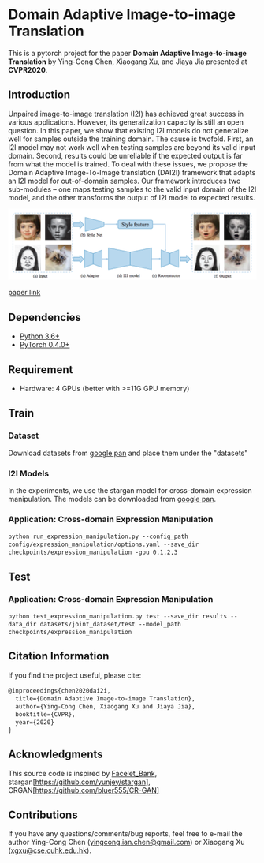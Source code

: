 # Domain Adaptive Image-to-image Translation

This is a pytorch project for the paper **Domain Adaptive Image-to-image Translation** by Ying-Cong Chen, Xiaogang Xu, and Jiaya Jia presented at **CVPR2020**.

## Introduction
Unpaired image-to-image translation (I2I) has achieved great success in various applications. However, its generalization capacity is still an open question.
In this paper, we show that existing I2I models do not generalize well for samples outside the training domain. The cause is twofold.
First, an I2I model may not work well when testing samples are beyond its valid input domain. Second, results could be unreliable if the expected output is far from what the model is trained. To deal with these issues, we propose the Domain Adaptive Image-To-Image translation (DAI2I) framework that adapts an I2I model for out-of-domain samples.
Our framework introduces two sub-modules – one maps testing samples to the valid input domain of the I2I model, and the other transforms the output of I2I model to expected results.

<img src="./figure/framework.png" width="900"/>

[paper link](https://jiaya.me/papers/dai2i_cvpr20.pdf)

## Dependencies
* [Python 3.6+](https://www.continuum.io/downloads)
* [PyTorch 0.4.0+](http://pytorch.org/)

## Requirement

- Hardware: 4 GPUs (better with >=11G GPU memory)

## Train

### Dataset

Download datasets from [google pan](https://drive.google.com/file/d/1zQ3EGO7O01xMKcMZQKtMLQm096ApJ7MF/view?usp=sharing) and place them under the "datasets"


### I2I Models

In the experiments, we use the stargan model for cross-domain expression manipulation.
The models can be downloaded from [google pan](https://drive.google.com/file/d/1dtUN26fcnEY2ahohxrQ86SsYXdV-OAAL/view?usp=sharing).

### Application: Cross-domain Expression Manipulation

```
python run_expression_manipulation.py --config_path config/expression_manipulation/options.yaml --save_dir checkpoints/expression_manipulation -gpu 0,1,2,3
```

## Test


### Application: Cross-domain Expression Manipulation

```
python test_expression_manipulation.py test --save_dir results --data_dir datasets/joint_dataset/test --model_path checkpoints/expression_manipulation
```


## Citation Information

If you find the project useful, please cite:

```
@inproceedings{chen2020dai2i,
  title={Domain Adaptive Image-to-image Translation},
  author={Ying-Cong Chen, Xiaogang Xu and Jiaya Jia},
  booktitle={CVPR},
  year={2020}
}
```

## Acknowledgments
This source code is inspired by [Facelet_Bank](https://github.com/dvlab-research/Facelet_Bank), stargan[https://github.com/yunjey/stargan], CRGAN[https://github.com/bluer555/CR-GAN]

## Contributions
If you have any questions/comments/bug reports, feel free to e-mail the author Ying-Cong Chen ([yingcong.ian.chen@gmail.com](yingcong.ian.chen@gmail.com)) or Xiaogang Xu ([xgxu@cse.cuhk.edu.hk](xgxu@cse.cuhk.edu.hk)).
